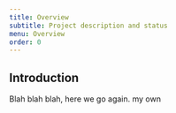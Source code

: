 ```yaml
---
title: Overview
subtitle: Project description and status
menu: Overview
order: 0
---
```


## Introduction

Blah blah blah, here we go again. my own